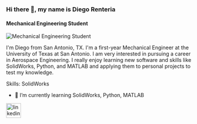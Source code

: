 ### Hi there 👋, my name is Diego Renteria
#### Mechanical Engineering Student
![Mechanical Engineering Student](https://media.licdn.com/dms/image/v2/D4E16AQEG7cgEM9GV7g/profile-displaybackgroundimage-shrink_350_1400/profile-displaybackgroundimage-shrink_350_1400/0/1719354573226?e=1732752000&v=beta&t=MJ_E_SE8-KxLkEFPEcHGbO7ErvD0_DNkDpoOTzFuPpM)

I'm Diego from San Antonio, TX. I'm a first-year Mechanical Engineer at the University of Texas at San Antonio. I am very interested in pursuing a career in Aerospace Engineering. I really enjoy learning new software and skills like SolidWorks, Python, and MATLAB and applying them to personal projects to test my knowledge.

Skills: SolidWorks

- 🌱 I’m currently learning SolidWorks, Python, MATLAB 


[<img src='https://cdn.jsdelivr.net/npm/simple-icons@3.0.1/icons/linkedin.svg' alt='linkedin' height='40'>](https://www.linkedin.com/in/https://www.linkedin.com/in/diego-renteria-104133305//)  

